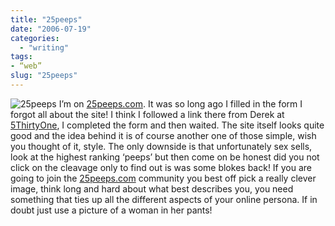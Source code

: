 ```yaml
---
title: "25peeps"
date: "2006-07-19"
categories:
  - "writing"
tags:
- “web”
slug: "25peeps"
---
```


![25peeps][image-1]
I’m on [25peeps.com][1]. It was so long ago I filled in the form I forgot all about the site! I think I followed a link there from Derek at [5ThirtyOne][2], I completed the form and then waited. The site itself looks quite good and the idea behind it is of course another one of those simple, wish you thought of it, style. The only downside is that unfortunately sex sells, look at the highest ranking ‘peeps’ but then come on be honest did you not click on the cleavage only to find out is was some blokes back! If you are going to join the [25peeps.com][3] community you best off pick a really clever image, think long and hard about what best describes you, you need something that ties up all the different aspects of your online persona. If in doubt just use a picture of a woman in her pants!

[1]:	https://www.25peeps.com/r/1192
[2]:	https://www.5thirtyone.com
[3]:	https://www.25peeps.com/r/1192

[image-1]:	/images/193203315.jpg